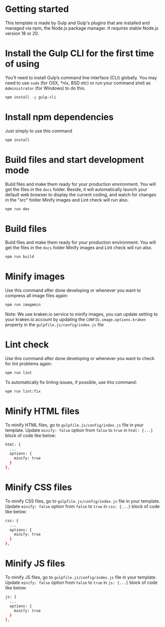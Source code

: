 # Getting started

This template is made by Gulp and Gulp's plugins that are installed and managed via npm, the Node.js package manager. It requires stable Node.js version 18 or 20.

# Install the Gulp CLI for the first time of using

You’ll need to install Gulp’s command line interface (CLI) globally. You may need to use `sudo` (for OSX, \*nix, BSD etc) or run your command shell as `Administrator` (for Windows) to do this.

```sh
npm install -g gulp-cli
```

# Install npm dependencies

Just simply to use this command

```sh
npm install
```

# Build files and start development mode

Build files and make them ready for your production environment. You will get the files in the `docs` folder.
Beside, it will automatically launch your default web browser to display the current coding, and watch for changes in the "src" folder
Minify images and Lint check will run also.

```sh
npm run dev
```

# Build files

Build files and make them ready for your production environment. You will get the files in the `docs` folder
Minify images and Lint check will run also.

```sh
npm run build
```

# Minify images

Use this command after done developing or whenever you want to compress all image files again:

```sh
npm run imagemin
```

Note: We use kraken.io service to minify images, you can update setting to your kraken.io account by updating the `CONFIG.image.options.kraken` property in the `gulpfile.js/config/index.js` file

# Lint check

Use this command after done developing or whenever you want to check for lint problems again:

```sh
npm run lint
```

To automatically fix linting issues, if possible, use this command:

```sh
npm run lint:fix
```

# Minify HTML files

To minify HTML files, go to `gulpfile.js/config/index.js` file in your template. Update `minify: false` option from `false` to `true` in `html: {...}` block of code like below:

```sh
html: {
  ...
  options: {
    minify: true
  }
},
```

# Minify CSS files

To minify CSS files, go to `gulpfile.js/config/index.js` file in your template. Update `minify: false` option from `false` to `true` in `css: {...}` block of code like below:

```sh
css: {
  ...
  options: {
    minify: true
  }
},
```

# Minify JS files

To minify JS files, go to `gulpfile.js/config/index.js` file in your template. Update `minify: false` option from `false` to `true` in `js: {...}` block of code like below:

```sh
js: {
  ...
  options: {
    minify: true
  }
},
```


